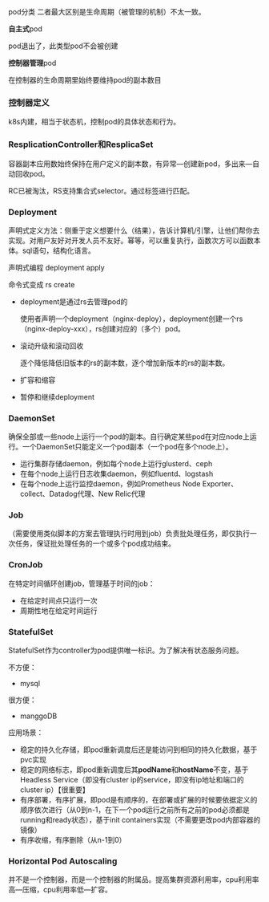 pod分类 二者最大区别是生命周期（被管理的机制）不太一致。

**自主式**pod

pod退出了，此类型pod不会被创建

**控制器管理**pod

在控制器的生命周期里始终要维持pod的副本数目



### 控制器定义

k8s内建，相当于状态机，控制pod的具体状态和行为。



### ResplicationController和ResplicaSet

容器副本应用数始终保持在用户定义的副本数，有异常—创建新pod，多出来—自动回收pod。

RC已被淘汰，RS支持集合式selector。通过标签进行匹配。



### Deployment

声明式定义方法：侧重于定义想要什么（结果），告诉计算机/引擎，让他们帮你去实现。对用户友好对开发人员不友好。幂等，可以重复执行，函数次方可以函数本体。sql语句，结构化语言。

声明式编程 deployment   apply

命令式变成 rs   create

* deployment是通过rs去管理pod的

  使用者声明一个deployment（nginx-deploy），deployment创建一个rs（nginx-deploy-xxx），rs创建对应的（多个）pod。

* 滚动升级和滚动回收

  逐个降低降低旧版本的rs的副本数，逐个增加新版本的rs的副本数。

* 扩容和缩容

* 暂停和继续deployment



### DaemonSet

确保全部或一些node上运行一个pod的副本。自行确定某些pod在对应node上运行。一个DaemonSet只能定义一个pod副本（一个pod在多个node上）。

* 运行集群存储daemon，例如每个node上运行glusterd、ceph
* 在每个node上运行日志收集daemon，例如fluentd、logstash
* 在每个node上运行监控daemon，例如Prometheus Node Exporter、collect、Datadog代理、New Relic代理



### Job

（需要使用类似脚本的方案去管理执行时用到job）负责批处理任务，即仅执行一次任务，保证批处理任务的一个或多个pod成功结束。



### CronJob

在特定时间循环创建job，管理基于时间的job：

* 在给定时间点只运行一次
* 周期性地在给定时间运行



### StatefulSet

StatefulSet作为controller为pod提供唯一标识。为了解决有状态服务问题。

不方便：

* mysql

很方便：

* manggoDB

应用场景：

* 稳定的持久化存储，即pod重新调度后还是能访问到相同的持久化数据，基于pvc实现
* 稳定的网络标志，即pod重新调度后其**podName**和**hostName**不变，基于Headless Service（即没有cluster ip的service，即没有ip地址和端口的cluster ip）【很重要】
* 有序部署，有序扩展，即pod是有顺序的，在部署或扩展的时候要依据定义的顺序依次进行（从0到n-1，在下一个pod运行之前所有之前的pod必须都是running和ready状态），基于init containers实现（不需要更改pod内部容器的镜像）
* 有序收缩，有序删除（从n-1到0）



### Horizontal Pod Autoscaling

并不是一个控制器，而是一个控制器的附属品。提高集群资源利用率，cpu利用率高—压缩，cpu利用率低—扩容。